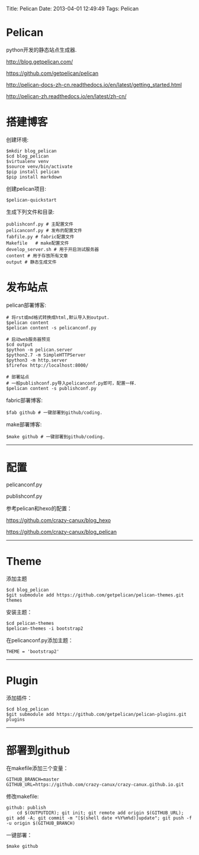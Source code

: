 Title: Pelican
Date: 2013-04-01 12:49:49
Tags: Pelican



# Pelican

python开发的静态站点生成器.

<http://blog.getpelican.com/>

<https://github.com/getpelican/pelican>

<http://pelican-docs-zh-cn.readthedocs.io/en/latest/getting_started.html>

<http://pelican-zh.readthedocs.io/en/latest/zh-cn/>

# 搭建博客

创建环境:

    $mkdir blog_pelican
    $cd blog_pelican
    $virtualenv venv
    $source venv/bin/activate
    $pip install pelican
    $pip install markdown

创建pelican项目:

    $pelican-quickstart

生成下列文件和目录:

    publishconf.py # 主配置文件
    pelicanconf.py # 发布的配置文件
    fabfile.py # fabric配置文件
    Makefile   # make配置文件
    develop_server.sh # 用于开启测试服务器
    content # 用于存放所有文章
    output # 静态生成文件

# 发布站点

pelican部署博客:

    # 将rst或md格式转换成html,默认导入到output.
    $pelican content
    $pelican content -s pelicanconf.py

    # 启动web服务器预览
    $cd output
    $python -m pelican.server
    $python2.7 -m SimpleHTTPServer
    $python3 -m http.server
    $firefox http://localhost:8000/

    # 部署站点
    # 一般publishconf.py导入pelicanconf.py即可，配置一样．
    $pelican content -s publishconf.py

fabric部署博客:

    $fab github # 一键部署到github/coding.

make部署博客:

    $make github # 一键部署到github/coding.

***

# 配置

pelicanconf.py

publishconf.py

参考pelican和hexo的配置：

<https://github.com/crazy-canux/blog_hexo>

<https://github.com/crazy-canux/blog_pelican>

***

# Theme

添加主题

    $cd blog_pelican
    $git submodule add https://github.com/getpelican/pelican-themes.git themes

安装主题：

    $cd pelican-themes
    $pelican-themes -i bootstrap2

在pelicanconf.py添加主题：

    THEME = 'bootstrap2'

***

# Plugin

添加插件：

    $cd blog_pelican
    $git submodule add https://github.com/getpelican/pelican-plugins.git plugins

***

# 部署到github

在makefile添加三个变量：

    GITHUB_BRANCH=master
    GITHUB_URL=https://github.com/crazy-canux/crazy-canux.github.io.git

修改makefile:

    github: publish
        cd $(OUTPUTDIR); git init; git remote add origin $(GITHUB_URL); git add -A; git commit -m "[$(shell date +%Y%m%d)]update"; git push -f -u origin $(GITHUB_BRANCH)

一键部署：

    $make github
